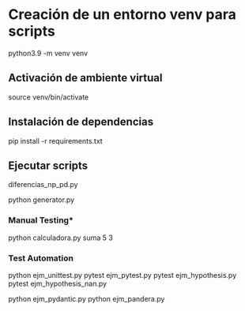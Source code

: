 # Creación de un entorno venv para scripts
python3.9 -m venv venv

## Activación de ambiente virtual
source venv/bin/activate

## Instalación de dependencias
pip install -r requirements.txt

## Ejecutar scripts
diferencias_np_pd.py

python generator.py

### Manual Testing*
python calculadora.py suma 5 3

### Test Automation
python ejm_unittest.py
pytest ejm_pytest.py
pytest ejm_hypothesis.py
pytest ejm_hypothesis_nan.py

python ejm_pydantic.py
python ejm_pandera.py